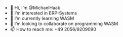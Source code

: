 - 👋 Hi, I’m @MichaelHaak
- 👀 I’m interested in ERP-Systems
- 🌱 I’m currently learning WASM
- 💞️ I’m looking to collaborate on programming WASM
- 📫 How to reach me: +49 2056/9209090

<!---
MichaelHaak/MichaelHaak is a ✨ special ✨ repository because its `README.md` (this file) appears on your GitHub profile.
You can click the Preview link to take a look at your changes.
--->
